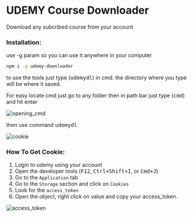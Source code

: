 # UDEMY Course Downloader
Download any subcribed course from your account

### Installation:

use -g param so you can use it anywhere in your computer
```bash
npm i -g udemy-downloader
```

to use the tools just type (<kbd>udemydl</kbd>) in cmd.
the directory where you type will be where it saved.

For easy locate cmd just go to any folder then in path bar just type (<kbd>cmd</kbd>) and hit enter

![opening_cmd](https://i.ibb.co.com/XpshtXv/Screenshot-2024-07-31-171026.png)

then use command <kbd>udemydl</kbd>

![cookie](https://i.ibb.co.com/NKYBnQ9/Screenshot-2024-07-31-171509.png)

### How To Get Cookie:
1. Login to udemy using your account
2. Open the developer tools (<kbd>F12</kbd>, <kbd>Ctrl+Shift+I</kbd>, or <kbd>Cmd+J</kbd>)
3. Go to the `Application` tab
4. Go to the `Storage` section and click on `Cookies`
5. Look for the `access_token`
6. Open the object, right click on value and copy your access_token.

![access_token](https://i.ibb.co.com/QXw2w0v/Screenshot-2024-07-31-170809.png)